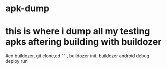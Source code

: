 # apk-dump
# this is where i dump all my testing apks aftering building with buildozer
#cd buildozer, git clone,cd "" , buildozer init, buildozer android debug deploy run  
